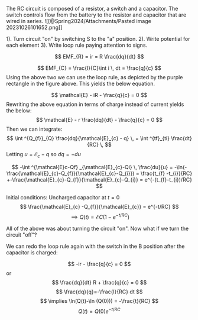 The RC circuit is composed of a resistor, a switch and a capacitor. The switch controls flow from the battery to the resistor and capacitor that are wired in series. 
![[@Spring2024/Attachments/Pasted image 20231026101652.png]]

1). Turn circuit "on" by switching S to the "a" position. 
2). Write potential for each element
3). Write loop rule paying attention to signs. 



$$
EMF_{R} = ir = R \frac{dq}{dt}
$$

$$
EMF_{C} = \frac{I}{C}\int i \, dt = \frac{q}{c} 
$$
Using the above two we can use the loop rule, as depicted by the purple rectangle in the figure above. This yields the below equation. 

$$
\mathcal{E} - iR - \frac{q}{c} = 0
$$
Rewriting the above equation in terms of charge instead of current yields the below: 
$$
\mathcal{E} - r \frac{dq}{dt} - \frac{q}{c} = 0
$$
Then we can integrate: 
$$
\int ^{Q_{f}}_{Q} \frac{dq}{\mathcal{E}_{c} - q} \, = \int ^{tf}_{ti} \frac{dt}{RC} \,
$$
Letting $u=\mathcal{E}_{c}-q$ so $dq=-du$

$$
-\int ^{\mathcal{E}c-Qf} _{\mathcal{E}_{c}-Qi} \, \frac{du}{u} = -\ln(-\frac{\mathcal{E}_{c}-Q_{f}}{\mathcal{E}_{c}-Q_{i}}) = \frac{t_{f} -t_{i}}{RC} +-\frac{\mathcal{E}_{c}-Q_{f}}{\mathcal{E}_{c}-Q_{i}} =  e^{-(t_{f}-t_{i})/RC}
$$

Initial conditions: Uncharged capacitor at $t=0$ 
$$
\frac{\mathcal{E}_{c} -Q_{f}}{\mathcal{E}_{c}} = e^{-t/RC}
  $$
  $$
\implies Q(t) = \mathcal{E}C(1-e^{-t/RC}) 
$$

All of the above was about turning the circuit "on". Now what if we turn the circuit "off"?

We can redo the loop rule again with the switch in the B position after the capacitor is charged: 

$$
-ir - \frac{q}{c} = 0
$$
or 
$$
\frac{dq}{dt} R + \frac{q}{c} = 0 
$$
$$
\frac{dq}{q}=-\frac{I}{RC} dt
$$
$$
\implies \ln(Q(t)-\ln (Q(0))) = -\frac{t}{RC}
$$
$$
Q(t) = Q(0)e^{-t/RC}
$$